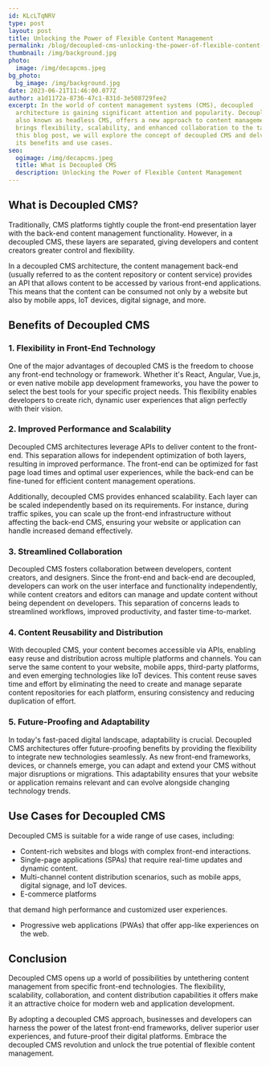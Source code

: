 ```yaml
---
id: KLcLTqNRV
type: post
layout: post
title: Unlocking the Power of Flexible Content Management
permalink: /blog/decoupled-cms-unlocking-the-power-of-flexible-content-management/
thumbnail: /img/background.jpg
photo:
  image: /img/decapcms.jpeg
bg_photo:
  bg_image: /img/background.jpg
date: 2023-06-21T11:46:00.077Z
author: a1d1172a-8736-47c1-831d-3e508729fee2
excerpt: In the world of content management systems (CMS), decoupled
  architecture is gaining significant attention and popularity. Decoupled CMS,
  also known as headless CMS, offers a new approach to content management that
  brings flexibility, scalability, and enhanced collaboration to the table. In
  this blog post, we will explore the concept of decoupled CMS and delve into
  its benefits and use cases.
seo:
  ogimage: /img/decapcms.jpeg
  title: What is Decoupled CMS
  description: Unlocking the Power of Flexible Content Management
---
```

## What is Decoupled CMS?

Traditionally, CMS platforms tightly couple the front-end presentation layer with the back-end content management functionality. However, in a decoupled CMS, these layers are separated, giving developers and content creators greater control and flexibility.

In a decoupled CMS architecture, the content management back-end (usually referred to as the content repository or content service) provides an API that allows content to be accessed by various front-end applications. This means that the content can be consumed not only by a website but also by mobile apps, IoT devices, digital signage, and more.

## Benefits of Decoupled CMS

### 1. Flexibility in Front-End Technology

One of the major advantages of decoupled CMS is the freedom to choose any front-end technology or framework. Whether it's React, Angular, Vue.js, or even native mobile app development frameworks, you have the power to select the best tools for your specific project needs. This flexibility enables developers to create rich, dynamic user experiences that align perfectly with their vision.

### 2. Improved Performance and Scalability

Decoupled CMS architectures leverage APIs to deliver content to the front-end. This separation allows for independent optimization of both layers, resulting in improved performance. The front-end can be optimized for fast page load times and optimal user experiences, while the back-end can be fine-tuned for efficient content management operations.

Additionally, decoupled CMS provides enhanced scalability. Each layer can be scaled independently based on its requirements. For instance, during traffic spikes, you can scale up the front-end infrastructure without affecting the back-end CMS, ensuring your website or application can handle increased demand effectively.

### 3. Streamlined Collaboration

Decoupled CMS fosters collaboration between developers, content creators, and designers. Since the front-end and back-end are decoupled, developers can work on the user interface and functionality independently, while content creators and editors can manage and update content without being dependent on developers. This separation of concerns leads to streamlined workflows, improved productivity, and faster time-to-market.

### 4. Content Reusability and Distribution

With decoupled CMS, your content becomes accessible via APIs, enabling easy reuse and distribution across multiple platforms and channels. You can serve the same content to your website, mobile apps, third-party platforms, and even emerging technologies like IoT devices. This content reuse saves time and effort by eliminating the need to create and manage separate content repositories for each platform, ensuring consistency and reducing duplication of effort.

### 5. Future-Proofing and Adaptability

In today's fast-paced digital landscape, adaptability is crucial. Decoupled CMS architectures offer future-proofing benefits by providing the flexibility to integrate new technologies seamlessly. As new front-end frameworks, devices, or channels emerge, you can adapt and extend your CMS without major disruptions or migrations. This adaptability ensures that your website or application remains relevant and can evolve alongside changing technology trends.

## Use Cases for Decoupled CMS

Decoupled CMS is suitable for a wide range of use cases, including:

* Content-rich websites and blogs with complex front-end interactions.
* Single-page applications (SPAs) that require real-time updates and dynamic content.
* Multi-channel content distribution scenarios, such as mobile apps, digital signage, and IoT devices.
* E-commerce platforms

 that demand high performance and customized user experiences.

* Progressive web applications (PWAs) that offer app-like experiences on the web.

## Conclusion

Decoupled CMS opens up a world of possibilities by untethering content management from specific front-end technologies. The flexibility, scalability, collaboration, and content distribution capabilities it offers make it an attractive choice for modern web and application development.

By adopting a decoupled CMS approach, businesses and developers can harness the power of the latest front-end frameworks, deliver superior user experiences, and future-proof their digital platforms. Embrace the decoupled CMS revolution and unlock the true potential of flexible content management.